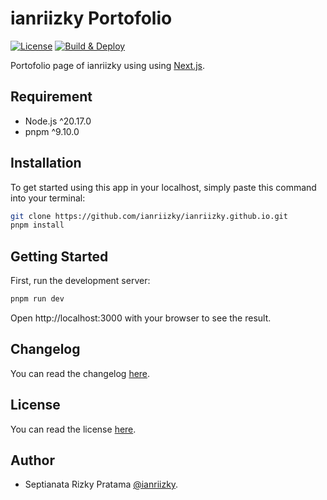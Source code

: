 # ianriizky Portofolio

[![License](https://badgen.net/github/license/ianriizky/ianriizky.github.io "License")](LICENSE.md)
[![Build & Deploy](https://github.com/ianriizky/ianriizky.github.io/actions/workflows/main.yml/badge.svg "Build & Deploy")](https://github.com/ianriizky/ianriizky.github.io/actions/workflows/main.yml)

Portofolio page of ianriizky using using [Next.js](https://nextjs.org).

## Requirement

- Node.js ^20.17.0
- pnpm ^9.10.0

## Installation

To get started using this app in your localhost, simply paste this command into your terminal:

```bash
git clone https://github.com/ianriizky/ianriizky.github.io.git
pnpm install
```

## Getting Started

First, run the development server:

```bash
pnpm run dev
```

Open http://localhost:3000 with your browser to see the result.

## Changelog

You can read the changelog [here](CHANGELOG.md).

## License

You can read the license [here](LICENSE.md).

## Author

- Septianata Rizky Pratama [@ianriizky](https://github.com/ianriizky).
